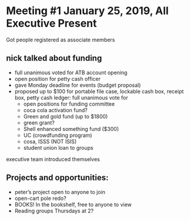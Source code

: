# Meeting #1 January 25, 2019, All Executive Present                   
Got people registered as associate members

## nick talked about funding
* full unanimous voted for ATB account opening
* open position for petty cash officer
* gave Monday deadline for events (budget proposal)
* proposed up to $100 for portable file case, lockable cash box, receipt box, petty cash ledger: full unanimous vote for
  * open positions for funding committee
  * coca cola activation fund?
  * Green and gold fund (up to $1800)
  * green grant?
  * Shell enhanced something fund ($300)
  * UC (crowdfunding program)
  * cosa, ISSS (NOT ISIS)
  * student union loan to groups

executive team introduced themselves

## Projects and opportunities:
+ peter’s project open to anyone to join
+ open-cart pole redo?
+ BOOKS! In the bookshelf, free to anyone to view
+ Reading groups Thursdays at 2?
